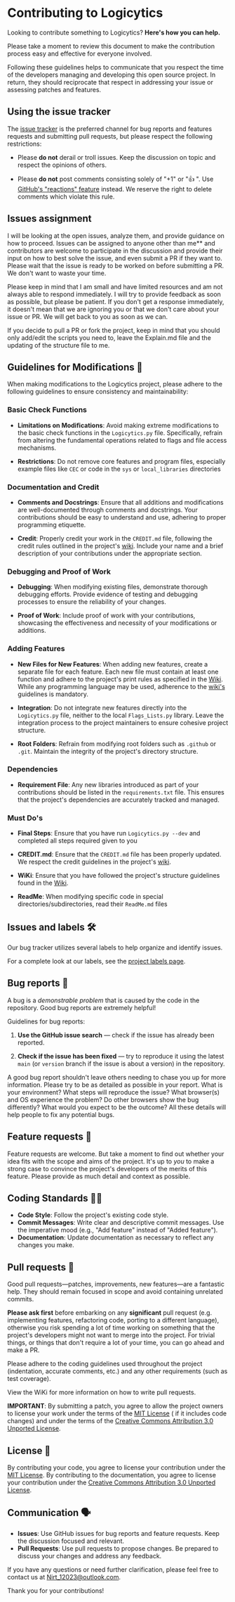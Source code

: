 # Contributing to Logicytics

Looking to contribute something to Logicytics? **Here's how you can help.**

Please take a moment to review this document to make the contribution
process easy and effective for everyone involved.

Following these guidelines helps to communicate that you respect the time of
the developers managing and developing this open source project. In return,
they should reciprocate that respect in addressing your issue or assessing
patches and features.

## Using the issue tracker

The [issue tracker](https://github.com/DefinetlyNotAI/Logicytics/issues) is
the preferred channel for bug reports and features requests
and submitting pull requests, but please respect the following
restrictions:

- Please **do not** derail or troll issues. Keep the discussion on topic and
  respect the opinions of others.

- Please **do not** post comments consisting solely of "+1" or "👍 ".
  Use [GitHub's "reactions" feature](https://blog.github.com/2016-03-10-add-reactions-to-pull-requests-issues-and-comments/)
  instead. We reserve the right to delete comments which violate this rule.

## Issues assignment

I will be looking at the open issues, analyze them, and provide guidance on how to proceed.
Issues can be assigned to anyone other than me** and contributors are welcome
to participate in the discussion and provide their input on how to best solve the issue,
and even submit a PR if they want to.
Please wait that the issue is ready to be worked on before submitting a PR.
We don't want to waste your time.

Please keep in mind that I am small and have limited resources and am not always able to respond immediately.
I will try to provide feedback as soon as possible, but please be patient.
If you don't get a response immediately,
it doesn't mean that we are ignoring you or that we don't care about your issue or PR.
We will get back to you as soon as we can.

If you decide to pull a PR or fork the project, keep in mind that you should only add/edit the scripts you need to,
leave the Explain.md file and the updating of the structure file to me.

## Guidelines for Modifications 📃

When making modifications to the Logicytics project,
please adhere to the following guidelines to ensure consistency and maintainability:

### Basic Check Functions

- **Limitations on Modifications**: Avoid making extreme modifications to the basic check functions in
  the `Logicytics.py` file. Specifically, refrain from altering the fundamental operations related to flags and file
  access mechanisms.

- **Restrictions**: Do not remove core features and program files, especially example files like `CEC` or code in
  the `sys` or `local_libraries` directories

### Documentation and Credit

- **Comments and Docstrings**: Ensure that all additions and modifications are well-documented through comments and
  docstrings. Your contributions should be easy to understand and use, adhering to proper programming etiquette.

- **Credit**: Properly credit your work in the `CREDIT.md` file, following the credit rules outlined in the
  project's [wiki](https://github.com/DefinetlyNotAI/Logicytics/wiki/2-‐-Contribution-Guidelines#credits). Include your
  name and a brief description of your contributions under the appropriate section.

### Debugging and Proof of Work

- **Debugging**: When modifying existing files, demonstrate thorough debugging efforts. Provide evidence of testing and
  debugging processes to ensure the reliability of your changes.

- **Proof of Work**: Include proof of work with your contributions, showcasing the effectiveness and necessity of your
  modifications or additions.

### Adding Features

- **New Files for New Features**: When adding new features, create a separate file for each feature. Each new file must
  contain at least one function and adhere to the project's print rules as specified in
  the [Wiki](https://github.com/DefinetlyNotAI/Logicytics/wiki/2-‐-Contribution-Guidelines#printing-rules). While any
  programming language may be used, adherence to
  the [wiki's](https://github.com/DefinetlyNotAI/Logicytics/wiki/2-‐-Contribution-Guidelines) guidelines is mandatory.

- **Integration**: Do not integrate new features directly into the `Logicytics.py` file, neither to the
  local `Flags_Lists.py` library. Leave the integration process to the project maintainers to ensure cohesive project
  structure.

- **Root Folders**: Refrain from modifying root folders such as `.github` or `.git`. Maintain the integrity of the
  project's directory structure.

### Dependencies

- **Requirement File**: Any new libraries introduced as part of your contributions should be listed in
  the `requirements.txt` file. This ensures that the project's dependencies are accurately tracked and managed.

### Must Do's

- **Final Steps**: Ensure that you have run `Logicytics.py --dev` and completed all steps required given to you

- **CREDIT.md**: Ensure that the `CREDIT.md` file has been properly updated. We respect the credit guidelines in the
  project's [wiki](https://github.com/DefinetlyNotAI/Logicytics/wiki/2-‐-Contribution-Guidelines#credits).

- **WiKi**: Ensure that you have followed the project's structure guidelines found in
  the [Wiki](https://github.com/DefinetlyNotAI/Logicytics/wiki).

- **ReadMe**: When modifying specific code in special directories/subdirectories, read their `ReadMe.md` files

## Issues and labels 🛠️

Our bug tracker utilizes several labels to help organize and identify issues.

For a complete look at our labels, see the [project labels page](https://github.com/DefinetlyNotAI/Logicytics/labels).

## Bug reports 🐛

A bug is a _demonstrable problem_ that is caused by the code in the repository.
Good bug reports are extremely helpful!

Guidelines for bug reports:

1. **Use the GitHub issue search** &mdash; check if the issue has already been
   reported.

2. **Check if the issue has been fixed** &mdash; try to reproduce it using the
   latest `main` (or `version` branch if the issue is about a version) in the repository.

A good bug report shouldn't leave others needing to chase you up for more
information. Please try to be as detailed as possible in your report. What is
your environment? What steps will reproduce the issue? What browser(s) and OS
experience the problem? Do other browsers show the bug differently? What
would you expect to be the outcome? All these details will help people to fix
any potential bugs.

## Feature requests 🚀

Feature requests are welcome. But take a moment to find out whether your idea
fits with the scope and aims of the project. It's up to _you_ to make a strong
case to convince the project's developers of the merits of this feature. Please
provide as much detail and context as possible.

## Coding Standards 👨‍💻

- **Code Style**: Follow the project's existing code style.
- **Commit Messages**: Write clear and descriptive commit messages. Use the imperative mood (e.g., "Add feature" instead
  of "Added feature").
- **Documentation**: Update documentation as necessary to reflect any changes you make.

## Pull requests 📝

Good pull requests—patches, improvements, new features—are a fantastic
help. They should remain focused in scope and avoid containing unrelated
commits.

**Please ask first** before embarking on any **significant** pull request (e.g.
implementing features, refactoring code, porting to a different language),
otherwise you risk spending a lot of time working on something that the
project's developers might not want to merge into the project. For trivial
things, or things that don't require a lot of your time, you can go ahead and
make a PR.

Please adhere to the coding guidelines used throughout the
project (indentation, accurate comments, etc.) and any other requirements
(such as test coverage).

View the WiKi for more information on how to write pull requests.

**IMPORTANT**: By submitting a patch, you agree to allow the project owners to
license your work under the terms of the [MIT License](https://github.com/DefinetlyNotAI/Logicytics/blob/main/LICENSE) (
if it
includes code changes) and under the terms of the
[Creative Commons Attribution 3.0 Unported License](https://creativecommons.org/licenses/by/3.0/).

## License 📝

By contributing your code, you agree to license your contribution under
the [MIT License](https://github.com/DefinetlyNotAI/Logicytics/blob/main/LICENSE).
By contributing to the documentation, you agree to license your contribution under
the [Creative Commons Attribution 3.0 Unported License](https://creativecommons.org/licenses/by/3.0/).

## Communication 🗣️

- **Issues**: Use GitHub issues for bug reports and feature requests. Keep the discussion focused and relevant.
- **Pull Requests**: Use pull requests to propose changes. Be prepared to discuss your changes and address any feedback.

If you have any questions or need further clarification, please feel free to contact us at Nirt_12023@outlook.com.

Thank you for your contributions!
